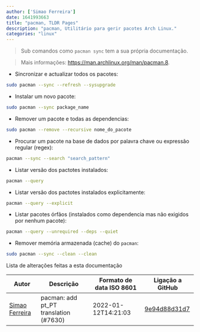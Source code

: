```yaml
---
author: ['Simao Ferreira']
date: 1641993663
title: "pacman, TLDR Pages"
description: "pacman, Utilitário para gerir pacotes Arch Linux."
categories: "linux"
---
```

> Sub comandos como `pacman sync` tem a sua própria documentação.

> Mais informações: <https://man.archlinux.org/man/pacman.8>.

- Sincronizar e actualizar todos os pacotes:

```bash
sudo pacman --sync --refresh --sysupgrade
```

- Instalar um novo pacote:

```bash
sudo pacman --sync package_name
```

- Remover um pacote e todas as dependencias:

```bash
sudo pacman --remove --recursive nome_do_pacote
```

- Procurar um pacote na base de dados por palavra chave ou expressão regular (regex):

```bash
pacman --sync --search "search_pattern"
```

- Listar versão dos pactotes instalados:

```bash
pacman --query
```

- Listar versão dos pactotes instalados explicitamente:

```bash
pacman --query --explicit
```

- Listar pacotes órfãos (instalados como dependencia mas não exigidos por nenhum pacote):

```bash
pacman --query --unrequired --deps --quiet
```

- Remover memória armazenada (cache) do `pacman`:

```bash
sudo pacman --sync --clean --clean
```
Lista de alterações feitas a esta documentação


Autor | Descrição | Formato de data ISO 8601 | Ligação a GitHub
------|-----|-----|-----
[Simao Ferreira](mailto:24299428+simao-ferreira@users.noreply.github.com) | pacman: add pt_PT translation (#7630) | 2022-01-12T14:21:03 | [9e94d88d31d7](https://github.com/tldr-pages/tldr/commit/9e94d88d31d7c609fa13f15284094e21c93e0132)

